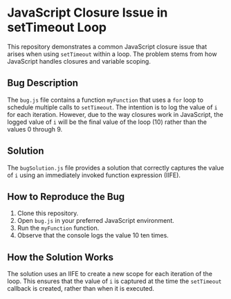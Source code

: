 # JavaScript Closure Issue in setTimeout Loop

This repository demonstrates a common JavaScript closure issue that arises when using `setTimeout` within a loop. The problem stems from how JavaScript handles closures and variable scoping.

## Bug Description

The `bug.js` file contains a function `myFunction` that uses a `for` loop to schedule multiple calls to `setTimeout`. The intention is to log the value of `i` for each iteration. However, due to the way closures work in JavaScript, the logged value of `i` will be the final value of the loop (10) rather than the values 0 through 9.

## Solution

The `bugSolution.js` file provides a solution that correctly captures the value of `i` using an immediately invoked function expression (IIFE).

## How to Reproduce the Bug

1. Clone this repository.
2. Open `bug.js` in your preferred JavaScript environment.
3. Run the `myFunction` function.
4. Observe that the console logs the value 10 ten times.

## How the Solution Works

The solution uses an IIFE to create a new scope for each iteration of the loop. This ensures that the value of `i` is captured at the time the `setTimeout` callback is created, rather than when it is executed.